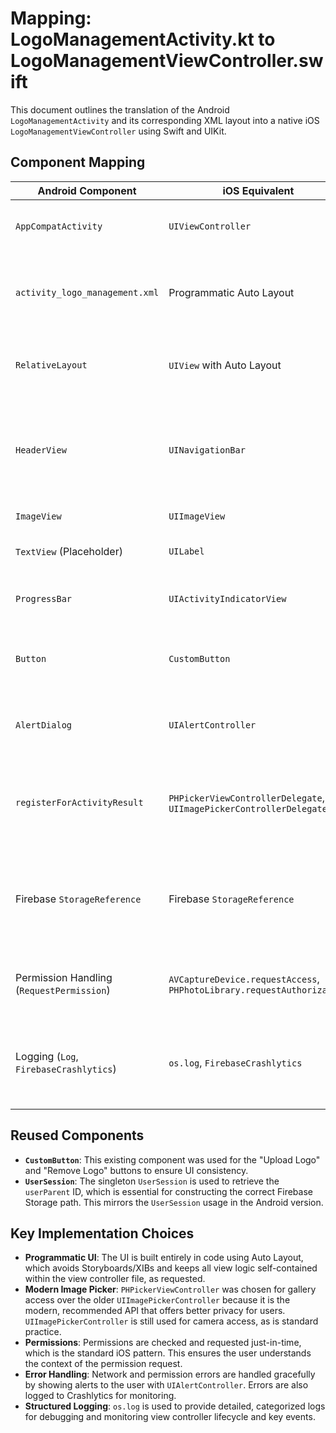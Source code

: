 # Mapping: LogoManagementActivity.kt to LogoManagementViewController.swift

This document outlines the translation of the Android `LogoManagementActivity` and its corresponding XML layout into a native iOS `LogoManagementViewController` using Swift and UIKit.

## Component Mapping

| Android Component | iOS Equivalent | Notes |
| --- | --- | --- |
| `AppCompatActivity` | `UIViewController` | The base class for a screen in Android is mapped to the base view controller in iOS. |
| `activity_logo_management.xml` | Programmatic Auto Layout | The declarative XML layout is translated into programmatic constraints in Swift for a flexible and maintainable UI. |
| `RelativeLayout` | `UIView` with Auto Layout | The root layout is a standard `UIView`, with child views positioned using `NSLayoutConstraint`. |
| `HeaderView` | `UINavigationBar` | The custom `HeaderView` is replaced by the standard iOS `UINavigationBar`, configured with a title. The back button is provided by the `UINavigationController`. |
| `ImageView` | `UIImageView` | A direct mapping for displaying the logo. |
| `TextView` (Placeholder) | `UILabel` | Used to display the placeholder text when no logo is present. |
| `ProgressBar` | `UIActivityIndicatorView` | The standard iOS loading spinner is used to indicate network activity. |
| `Button` | `CustomButton` | The existing `CustomButton` class is reused to maintain a consistent look and feel with the rest of the app. |
| `AlertDialog` | `UIAlertController` | Used for showing alerts for success/failure messages and for confirming actions like logo removal. |
| `registerForActivityResult` | `PHPickerViewControllerDelegate`, `UIImagePickerControllerDelegate` | The modern `PHPicker` is used for gallery selection, and `UIImagePickerController` is used for camera capture. Delegates handle the results. |
| Firebase `StorageReference` | Firebase `StorageReference` | The Firebase Storage SDK for iOS is used, with method calls being very similar to their Android counterparts (`getData` for `getBytes`, `putData` for `putBytes`, `delete` for `delete`). |
| Permission Handling (`RequestPermission`) | `AVCaptureDevice.requestAccess`, `PHPhotoLibrary.requestAuthorization` | Native iOS frameworks are used to request permissions for the camera and photo library at the time of use. |
| Logging (`Log`, `FirebaseCrashlytics`) | `os.log`, `FirebaseCrashlytics` | `os.log` is used for structured, on-device logging, while Firebase Crashlytics is used for remote logging and error reporting, mirroring the Android implementation. |

## Reused Components

*   **`CustomButton`**: This existing component was used for the "Upload Logo" and "Remove Logo" buttons to ensure UI consistency.
*   **`UserSession`**: The singleton `UserSession` is used to retrieve the `userParent` ID, which is essential for constructing the correct Firebase Storage path. This mirrors the `UserSession` usage in the Android version.

## Key Implementation Choices

*   **Programmatic UI**: The UI is built entirely in code using Auto Layout, which avoids Storyboards/XIBs and keeps all view logic self-contained within the view controller file, as requested.
*   **Modern Image Picker**: `PHPickerViewController` was chosen for gallery access over the older `UIImagePickerController` because it is the modern, recommended API that offers better privacy for users. `UIImagePickerController` is still used for camera access, as is standard practice.
*   **Permissions**: Permissions are checked and requested just-in-time, which is the standard iOS pattern. This ensures the user understands the context of the permission request.
*   **Error Handling**: Network and permission errors are handled gracefully by showing alerts to the user with `UIAlertController`. Errors are also logged to Crashlytics for monitoring.
*   **Structured Logging**: `os.log` is used to provide detailed, categorized logs for debugging and monitoring view controller lifecycle and key events.
